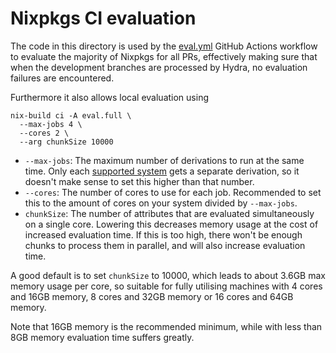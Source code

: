 # Nixpkgs CI evaluation

The code in this directory is used by the [eval.yml](../../.github/workflows/eval.yml) GitHub Actions workflow to evaluate the majority of Nixpkgs for all PRs, effectively making sure that when the development branches are processed by Hydra, no evaluation failures are encountered.

Furthermore it also allows local evaluation using
```
nix-build ci -A eval.full \
  --max-jobs 4 \
  --cores 2 \
  --arg chunkSize 10000
```

- `--max-jobs`: The maximum number of derivations to run at the same time. Only each [supported system](../supportedSystems.nix) gets a separate derivation, so it doesn't make sense to set this higher than that number.
- `--cores`: The number of cores to use for each job. Recommended to set this to the amount of cores on your system divided by `--max-jobs`.
- `chunkSize`: The number of attributes that are evaluated simultaneously on a single core. Lowering this decreases memory usage at the cost of increased evaluation time. If this is too high, there won't be enough chunks to process them in parallel, and will also increase evaluation time.

A good default is to set `chunkSize` to 10000, which leads to about 3.6GB max memory usage per core, so suitable for fully utilising machines with 4 cores and 16GB memory, 8 cores and 32GB memory or 16 cores and 64GB memory.

Note that 16GB memory is the recommended minimum, while with less than 8GB memory evaluation time suffers greatly.

